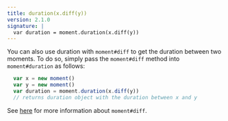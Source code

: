 ```yaml
---
title: duration(x.diff(y))
version: 2.1.0
signature: |
  var duration = moment.duration(x.diff(y))
---
```


You can also use duration with `moment#diff` to get the duration between two moments. To do so, simply pass the `moment#diff` method into `moment#duration` as follows:

```javascript
  var x = new moment()
  var y = new moment()
  var duration = moment.duration(x.diff(y))
  // returns duration object with the duration between x and y
```

See [here](#/displaying/difference/) for more information about `moment#diff`.
